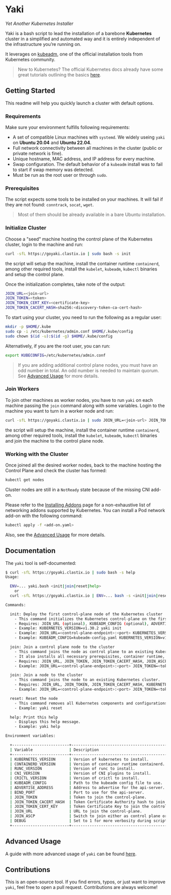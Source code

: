 # Yaki

_Yet Another Kubernetes Installer_

Yaki is a bash script to lead the installation of a barebone **Kubernetes** cluster in a simplified and automated way and it is entirely independent of the infrastructure you’re running on.

It leverages on [kubeadm](https://kubernetes.io/docs/setup/production-environment/tools/kubeadm/), one of the official installation tools from Kubernetes community.

> New to Kubernetes? The official Kubernetes docs already have some great tutorials outlining the basics [here](https://kubernetes.io/docs/tutorials/kubernetes-basics/).

## Getting Started

This readme will help you quickly launch a cluster with default options.

### Requirements

Make sure your environment fulfills following requirements:

* A set of compatible Linux machines with `systemd`. We widely useing `yaki` on **Ubuntu 20.04** and **Ubuntu 22.04**.
* Full network connectivity between all machines in the cluster (public or private network is fine).
* Unique hostname, MAC address, and IP address for every machine.
* Swap configuration. The default behavior of a `kubeadm` install was to fail to start if swap memory was detected.
* Must be run as the root user or through `sudo`.

### Prerequisites

The script expects some tools to be installed on your machines. It will fail if they are not found: `conntrack`, `socat`, `wget`.

> Most of them should be already available in a bare Ubuntu installation.

### Initialize Cluster

Choose a "seed" machine hosting the control plane of the Kubernetes cluster, login to the machine and run:

```bash
curl -sfL https://goyaki.clastix.io | sudo bash -s init
```

the script will setup the machine, install the container runtime `containerd`, among other required tools, install the `kubelet`, `kubeadm`, `kubectl` binaries and setup the control plane.

Once the initialization completes, take note of the output:

```bash
JOIN_URL=<join-url>
JOIN_TOKEN=<token>
JOIN_TOKEN_CERT_KEY=<certificate-key>
JOIN_TOKEN_CACERT_HASH=sha256:<discovery-token-ca-cert-hash>
``` 

To start using your cluster, you need to run the following as a regular user:

```bash
mkdir -p $HOME/.kube
sudo cp -i /etc/kubernetes/admin.conf $HOME/.kube/config
sudo chown $(id -u):$(id -g) $HOME/.kube/config
```

Alternatively, if you are the root user, you can run:

```bash
export KUBECONFIG=/etc/kubernetes/admin.conf
```

> If you are adding additional control plane nodes, you must have an odd number in total. An odd number is needed to maintain quorum. See [Advanced Usage](advanced-usage) for more details.

### Join Workers

To join other machines as worker nodes, you have to run `yaki` on each machine passing the `join` command along with some variables. Login to the machine you want to turn in a worker node and run:

```bash
curl -sfL https://goyaki.clastix.io | sudo JOIN_URL=<join-url> JOIN_TOKEN=<token> JOIN_TOKEN_CACERT_HASH=sha256:<hash> bash -s join
```

the script will setup the machine, install the container runtime `containerd`, among other required tools, install the `kubelet`, `kubeadm`, `kubectl` binaries and join the machine to the control plane node.


### Working with the Cluster

Once joined all the desired worker nodes, back to the machine hosting the Control Plane and check the cluster has formed:

```bash
kubectl get nodes
```

Cluster nodes are still in a `NotReady` state because of the missing CNI add-on.

Please refer to the [Installing Addons](https://kubernetes.io/docs/concepts/cluster-administration/addons/#networking-and-network-policy) page for a non-exhaustive list of networking addons supported by Kubernetes. You can install a Pod network add-on with the following command:

```bash
kubectl apply -f <add-on.yaml>
```

Also, see the [Advanced Usage](advanced-usage) for more details.

## Documentation

The `yaki` tool is self-documented:

```bash
$ curl -sfL https://goyaki.clastix.io | sudo bash -s help
Usage:

  ENV=... yaki.bash <init|join|reset|help>
    or
  curl -sfL https://goyaki.clastix.io | ENV=... bash -s <init|join|reset|help>

Commands:

  init: Deploy the first control-plane node of the Kubernetes cluster
    - This command initializes the Kubernetes control-plane on the first node.
    - Requires: JOIN_URL (optional), KUBEADM_CONFIG (optional), ADVERTISE_ADDRESS(optional), BIND_PORT (optional), KUBERNETES_VERSION (optional)
    - Example: KUBERNETES_VERSION=v1.30.2 yaki init
    - Example: JOIN_URL=<control-plane-endpoint>:<port> KUBERNETES_VERSION=v1.30.2 yaki init
    - Example: KUBEADM_CONFIG=kubeadm-config.yaml KUBERNETES_VERSION=v1.30.2 yaki init

  join: Join a control plane node to the cluster
    - This command joins the node as control plane to an existing Kubernetes cluster.
    - It also installs all necessary prerequisites, container runtime, CNI plugins, and Kubernetes binaries.
    - Requires: JOIN_URL, JOIN_TOKEN, JOIN_TOKEN_CACERT_HASH, JOIN_ASCP, KUBERNETES_VERSION (optional)
    - Example: JOIN_URL=<control-plane-endpoint>:<port> JOIN_TOKEN=<token> JOIN_TOKEN_CERT_KEY=<key> JOIN_TOKEN_CACERT_HASH=sha256:<hash> JOIN_ASCP=1 KUBERNETES_VERSION=v1.30.2 yaki join

  join: Join a node to the cluster
    - This command joins the node to an existing Kubernetes cluster.
    - Requires: JOIN_URL, JOIN_TOKEN, JOIN_TOKEN_CACERT_HASH, KUBERNETES_VERSION (optional)
    - Example: JOIN_URL=<control-plane-endpoint>:<port> JOIN_TOKEN=<token> JOIN_TOKEN_CACERT_HASH=sha256:<hash> KUBERNETES_VERSION=v1.30.2 yaki join

  reset: Reset the node
    - This command removes all Kubernetes components and configurations from the node.
    - Example: yaki reset

  help: Print this help
    - Displays this help message.
    - Example: yaki help

Environment variables:

  +-------------------------+-------------------------------------------------------------+------------+
  | Variable                | Description                                                 | Default    |
  +-------------------------+-------------------------------------------------------------+------------+
  | KUBERNETES_VERSION      | Version of kubernetes to install.                           | v1.30.2    |
  | CONTAINERD_VERSION      | Version of container runtime containerd.                    | see matrix |
  | RUNC_VERSION            | Version of runc to install.                                 | see matrix |
  | CNI_VERSION             | Version of CNI plugins to install.                          | see matrix |
  | CRICTL_VERSION          | Version of crictl to install.                               | see matrix |
  | KUBEADM_CONFIG          | Path to the kubeadm config file to use.                     | Not set    |
  | ADVERTISE_ADDRESS       | Address to advertise for the api-server.                    | 0.0.0.0    |
  | BIND_PORT               | Port to use for the api-server.                             | 6443       |
  | JOIN_TOKEN              | Token to join the control-plane.                            | Not set    |
  | JOIN_TOKEN_CACERT_HASH  | Token Certificate Authority hash to join the control-plane. | Not set    |
  | JOIN_TOKEN_CERT_KEY     | Token Certificate Key to join the control-plane.            | Not set    |
  | JOIN_URL                | URL to join the control-plane.                              | Not set    |
  | JOIN_ASCP               | Switch to join either as control plane or worker.           | 0          |
  | DEBUG                   | Set to 1 for more verbosity during script execution.        | 0          |
  +-------------------------+-------------------------------------------------------------+------------+
```

## Advanced Usage

A guide with more advanced usage of `yaki` can be found [here](guides/advanced.md).

## Contributions

This is an open-source tool. If you find errors, typos, or just want to improve `yaki`, feel free to open a pull request. Contributions are always welcome!
